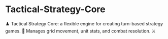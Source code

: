 # Tactical-Strategy-Core
♟️ Tactical Strategy Core: a flexible engine for creating turn-based strategy games. 🧠 Manages grid movement, unit stats, and combat resolution. ⚔️
